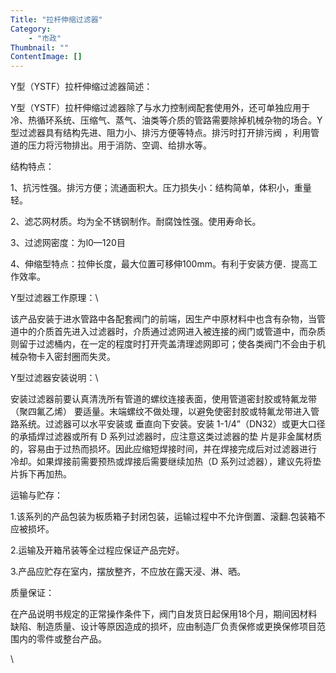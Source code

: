 ```yaml
---
Title: "拉杆伸缩过滤器"
Category: 
    - "市政"
Thumbnail: ""
ContentImage: []
---
```


Y型（YSTF）拉杆伸缩过滤器简述：　

Y型（YSTF）拉杆伸缩过滤器除了与水力控制阀配套使用外，还可单独应用于冷、热循环系统、压缩气、蒸气、油类等介质的管路需要除掉机械杂物的场合。Y型过滤器具有结构先进、阻力小、排污方便等特点。排污时打开排污阀
，利用管道的压力将污物排出。用于消防、空调、给排水等。 　　

结构特点： 　　

1、抗污性强。排污方便；流通面积大。压力损失小：结构简单，体积小，重量轻。
　　

2、滤芯网材质。均为全不锈钢制作。耐腐蚀性强。使用寿命长。 　　

3、过滤网密度：为l0—120目

4、伸缩型特点：拉伸长度，最大位置可移伸100mm。有利于安装方便．提高工作效率。

Y型过滤器工作原理：\

该产品安装于进水管路中各配套阀门的前端，因生产中原材料中也含有杂物，当管道中的介质首先进入过滤器时，介质通过滤网进入被连接的阀门或管道中，而杂质则留于过滤桶内，在一定的程度时打开壳盖清理滤网即可；使各类阀门不会由于机械杂物卡入密封圈而失灵。

Y型过滤器安装说明：\

安装过滤器前要认真清洗所有管道的螺纹连接表面，使用管道密封胶或特氟龙带（聚四氟乙烯）
要适量。末端螺纹不做处理，以避免使密封胶或特氟龙带进入管路系统。过滤器可以水平安装或
垂直向下安装。安装 1-1/4”（DN32）或更大口径的承插焊过滤器或所有 D
系列过滤器时，应注意这类过滤器的垫
片是非金属材质的，容易由于过热而损坏。因此应缩短焊接时间，并在焊接完成后对过滤器进行
冷却。如果焊接前需要预热或焊接后需要继续加热（D
系列过滤器），建议先将垫片拆下再加热。

运输与贮存：

1.该系列的产品包装为板质箱子封闭包装，运输过程中不允许倒置、滚翻.包装箱不应被损坏。

2.运输及开箱吊装等全过程应保证产品完好。

3.产品应贮存在室内，摆放整齐，不应放在露天浸、淋、晒。

质量保证：

在产品说明书规定的正常操作条件下，阀门自发货日起保用18个月，期间因材料缺陷、制造质量、设计等原因造成的损坏，应由制造厂负责保修或更换保修项目范围内的零件或整台产品。

\

